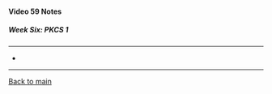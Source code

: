 #### Video 59 Notes

##### Week Six: PKCS 1
---
- 

---

[Back to main](https://github.com/rot0xd/Coursera/blob/master/Cryptography/I/README.md)

